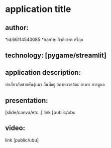 # application title

## author:
*id:66114540085
*name: กิจติยาพร ศรีกุล

## technology: [pygame/streamlit]
## application description:
ทำเกี่ยวกับสายพันธ์ุเเมว ถิ่นที่อยู่ สภาพเเวดล้อม อาหาร การดูเเล
## presentation:
[slide/canva/etc..] link [public/ubu

## video: 
link [public/ubu]
